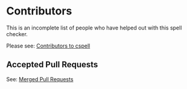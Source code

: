 # Contributors

This is an incomplete list of people who have helped out with this spell checker.

Please see: [Contributors to cspell](https://github.com/Jason3S/cspell/graphs/contributors)

## Accepted Pull Requests

See: [Merged Pull Requests](https://github.com/Jason3S/cspell/pulls?utf8=%E2%9C%93&q=is%3Apr+is%3Aclosed+is%3Amerged)

